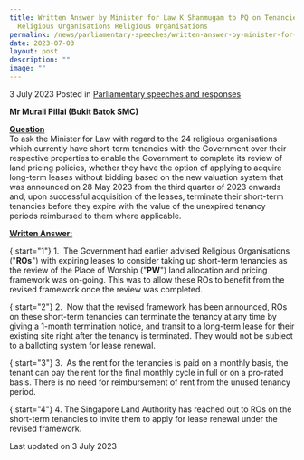 ```yaml
---
title: Written Answer by Minister for Law K Shanmugam to PQ on Tenancies of
  Religious Organisations Religious Organisations
permalink: /news/parliamentary-speeches/written-answer-by-minister-for-law-to-pq-on-tenancies-of-religious-organisations/
date: 2023-07-03
layout: post
description: ""
image: ""
---
```

3 July 2023 Posted in [Parliamentary speeches and responses](/news/parliamentary-speeches) 

<b>Mr Murali Pillai (Bukit Batok SMC)</b>

<b><u>Question</u></b>
<br>To ask the Minister for Law with regard to the 24 religious organisations which currently have short-term tenancies with the Government over their respective properties to enable the Government to complete its review of land pricing policies, whether they have the option of applying to acquire long-term leases without bidding based on the new valuation system that was announced on 28 May 2023 from the third quarter of 2023 onwards and, upon successful acquisition of the leases, terminate their short-term tenancies before they expire with the value of the unexpired tenancy periods reimbursed to them where applicable.

<b><u>Written Answer:</u></b>

{:start="1"} 
1.&nbsp; The Government had earlier advised Religious Organisations ("**ROs**") with expiring leases to consider taking up short-term tenancies as the review of the Place of Worship ("**PW**") land allocation and pricing framework was on-going. This was to allow these ROs to benefit from the revised framework once the review was completed.

{:start="2"}
2.&nbsp; Now that the revised framework has been announced, ROs on these short-term tenancies can terminate the tenancy at any time by giving a 1-month termination notice, and transit to a long-term lease for their existing site right after the tenancy is terminated. They would not be subject to a balloting system for lease renewal.

{:start="3"}
3.&nbsp; As the rent for the tenancies is paid on a monthly basis, the tenant can pay the rent for the final monthly cycle in full or on a pro-rated basis. There is no need for reimbursement of rent from the unused tenancy period.

{:start="4"}
4. The Singapore Land Authority has reached out to ROs on the short-term tenancies to invite them to apply for lease renewal under the revised framework.

<p class="right-side-updated">Last updated on 3 July 2023</p>